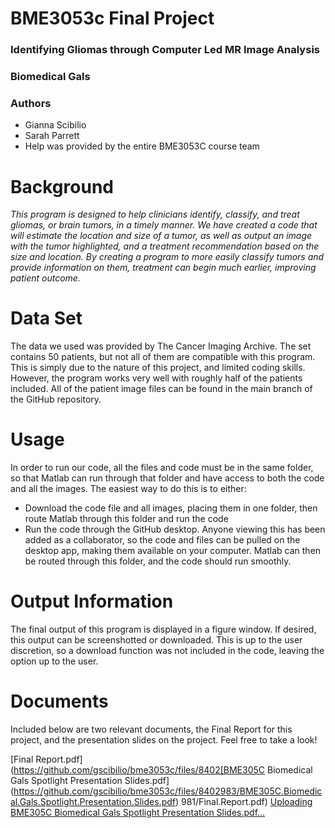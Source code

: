 # BME3053c Final Project

### Identifying Gliomas through Computer Led MR Image Analysis

### Biomedical Gals
### Authors
* Gianna Scibilio
* Sarah Parrett
* Help was provided by the entire BME3053C course team

# Background
*This program is designed to help clinicians identify, classify, and treat gliomas, or brain tumors, in a timely manner. We have created a code that will estimate the location and size of a tumor, as well as output an image with the tumor highlighted, and a treatment recommendation based on the size and location.*
*By creating a program to more easily classify tumors and provide information on them, treatment can begin much earlier, improving patient outcome.*

# Data Set
The data we used was provided by The Cancer Imaging Archive. The set contains 50 patients, but not all of them are compatible with this program. This is simply due to the nature of this project, and limited coding skills. However, the program works very well with roughly half of the patients included. All of the patient image files can be found in the main branch of the GitHub repository.

# Usage
In order to run our code, all the files and code must be in the same folder, so that Matlab can run through that folder and have access to both the code and all the images. The easiest way to do this is to either:

* Download the code file and all images, placing them in one folder, then route Matlab through this folder and run the code
* Run the code through the GitHub desktop. Anyone viewing this has been added as a collaborator, so the code and files can be pulled on the desktop app, making   them available on your computer. Matlab can then be routed through this folder, and the code should run smoothly.

# Output Information
The final output of this program is displayed in a figure window. If desired, this output can be screenshotted or downloaded. This is up to the user discretion, so a download function was not included in the code, leaving the option up to the user.

# Documents
Included below are two relevant documents, the Final Report for this project, and the presentation slides on the project. Feel free to take a look!

[Final Report.pdf](https://github.com/gscibilio/bme3053c/files/8402[BME305C Biomedical Gals Spotlight Presentation Slides.pdf](https://github.com/gscibilio/bme3053c/files/8402983/BME305C.Biomedical.Gals.Spotlight.Presentation.Slides.pdf)
981/Final.Report.pdf)
[Uploading BME305C Biomedical Gals Spotlight Presentation Slides.pdf…]()
